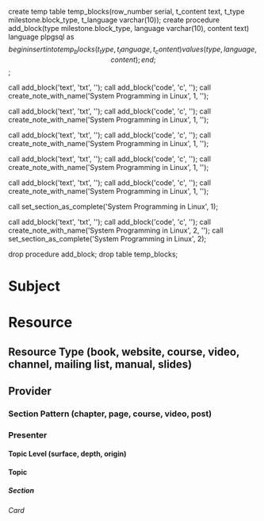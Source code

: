 create temp table temp_blocks(row_number serial, t_content text, t_type milestone.block_type, t_language varchar(10));
create procedure add_block(type milestone.block_type, language varchar(10), content text) language plpgsql as $$ begin insert into temp_blocks (t_type, t_language, t_content) values (type, language, content); end; $$;

call add_block('text', 'txt', '');
call add_block('code', 'c', '');
call create_note_with_name('System Programming in Linux', 1, '');

call add_block('text', 'txt', '');
call add_block('code', 'c', '');
call create_note_with_name('System Programming in Linux', 1, '');

call add_block('text', 'txt', '');
call add_block('code', 'c', '');
call create_note_with_name('System Programming in Linux', 1, '');

call add_block('text', 'txt', '');
call add_block('code', 'c', '');
call create_note_with_name('System Programming in Linux', 1, '');

call add_block('text', 'txt', '');
call add_block('code', 'c', '');
call create_note_with_name('System Programming in Linux', 1, '');

call set_section_as_complete('System Programming in Linux', 1);

call add_block('text', 'txt', '');
call add_block('code', 'c', '');
call create_note_with_name('System Programming in Linux', 2, '');
call set_section_as_complete('System Programming in Linux', 2);

drop procedure add_block;
drop table temp_blocks;
# Subject
# Resource
## Resource Type (book, website, course, video, channel, mailing list, manual, slides)
## Provider
### Section Pattern (chapter, page, course, video, post)
### Presenter

#### Topic Level (surface, depth, origin)
#### Topic

##### Section

###### Card
